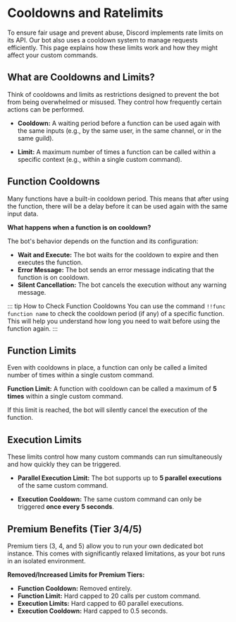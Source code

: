 # Cooldowns and Ratelimits

To ensure fair usage and prevent abuse, Discord implements rate limits on its API. Our bot also uses a cooldown system to manage requests efficiently. This page explains how these limits work and how they might affect your custom commands.

## What are Cooldowns and Limits?

Think of cooldowns and limits as restrictions designed to prevent the bot from being overwhelmed or misused. They control how frequently certain actions can be performed.

*   **Cooldown:** A waiting period before a function can be used again with the same inputs (e.g., by the same user, in the same channel, or in the same guild).

*   **Limit:** A maximum number of times a function can be called within a specific context (e.g., within a single custom command).

## Function Cooldowns

Many functions have a built-in cooldown period. This means that after using the function, there will be a delay before it can be used again with the same input data.

**What happens when a function is on cooldown?**

The bot's behavior depends on the function and its configuration:

*   **Wait and Execute:** The bot waits for the cooldown to expire and then executes the function.
*   **Error Message:** The bot sends an error message indicating that the function is on cooldown.
*   **Silent Cancellation:** The bot cancels the execution without any warning message.

::: tip How to Check Function Cooldowns
You can use the command `!!func function name` to check the cooldown period (if any) of a specific function. This will help you understand how long you need to wait before using the function again.
:::

## Function Limits

Even with cooldowns in place, a function can only be called a limited number of times within a single custom command.

**Function Limit:** A function with cooldown can be called a maximum of **5 times** within a single custom command.

If this limit is reached, the bot will silently cancel the execution of the function.

## Execution Limits

These limits control how many custom commands can run simultaneously and how quickly they can be triggered.

*   **Parallel Execution Limit:** The bot supports up to **5 parallel executions** of the same custom command.

*   **Execution Cooldown:** The same custom command can only be triggered **once every 5 seconds**.

## Premium Benefits (Tier 3/4/5)

Premium tiers (3, 4, and 5) allow you to run your own dedicated bot instance. This comes with significantly relaxed limitations, as your bot runs in an isolated environment.

**Removed/Increased Limits for Premium Tiers:**

*   **Function Cooldown:** Removed entirely.
*   **Function Limit:** Hard capped to 20 calls per custom command.
*   **Execution Limits:** Hard capped to 60 parallel executions.
*   **Execution Cooldown:** Hard capped to 0.5 seconds.